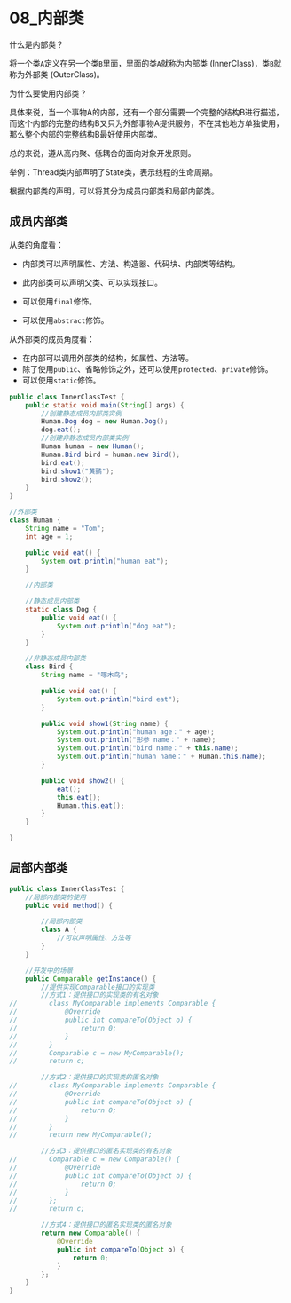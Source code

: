 # 08_内部类

什么是内部类？

将一个类`A`定义在另一个类`B`里面，里面的类`A`就称为内部类 (InnerClass)，类`B`就称为外部类 (OuterClass)。

为什么要使用内部类？

具体来说，当一个事物A的内部，还有一个部分需要一个完整的结构B进行描述，而这个内部的完整的结构B又只为外部事物A提供服务，不在其他地方单独使用，那么整个内部的完整结构B最好使用内部类。

总的来说，遵从高内聚、低耦合的面向对象开发原则。

举例：Thread类内部声明了State类，表示线程的生命周期。

根据内部类的声明，可以将其分为成员内部类和局部内部类。

## 成员内部类

从类的角度看：

- 内部类可以声明属性、方法、构造器、代码块、内部类等结构。

- 此内部类可以声明父类、可以实现接口。

- 可以使用`final`修饰。

- 可以使用`abstract`修饰。

从外部类的成员角度看：

- 在内部可以调用外部类的结构，如属性、方法等。
- 除了使用`public`、省略修饰之外，还可以使用`protected`、`private`修饰。
- 可以使用`static`修饰。

```java
public class InnerClassTest {
    public static void main(String[] args) {
        //创建静态成员内部类实例
        Human.Dog dog = new Human.Dog();
        dog.eat();
        //创建非静态成员内部类实例
        Human human = new Human();
        Human.Bird bird = human.new Bird();
        bird.eat();
        bird.show1("黄鹂");
        bird.show2();
    }
}

//外部类
class Human {
    String name = "Tom";
    int age = 1;

    public void eat() {
        System.out.println("human eat");
    }

    //内部类

    //静态成员内部类
    static class Dog {
        public void eat() {
            System.out.println("dog eat");
        }
    }

    //非静态成员内部类
    class Bird {
        String name = "啄木鸟";

        public void eat() {
            System.out.println("bird eat");
        }

        public void show1(String name) {
            System.out.println("human age：" + age);
            System.out.println("形参 name：" + name);
            System.out.println("bird name：" + this.name);
            System.out.println("human name：" + Human.this.name);
        }

        public void show2() {
            eat();
            this.eat();
            Human.this.eat();
        }
    }

}
```

## 局部内部类

```java
public class InnerClassTest {
    //局部内部类的使用
    public void method() {

        //局部内部类
        class A {
            //可以声明属性、方法等
        }
    }

    //开发中的场景
    public Comparable getInstance() {
        //提供实现Comparable接口的实现类
        //方式1：提供接口的实现类的有名对象
//        class MyComparable implements Comparable {
//            @Override
//            public int compareTo(Object o) {
//                return 0;
//            }
//        }
//        Comparable c = new MyComparable();
//        return c;

        //方式2：提供接口的实现类的匿名对象
//        class MyComparable implements Comparable {
//            @Override
//            public int compareTo(Object o) {
//                return 0;
//            }
//        }
//        return new MyComparable();

        //方式3：提供接口的匿名实现类的有名对象
//        Comparable c = new Comparable() {
//            @Override
//            public int compareTo(Object o) {
//                return 0;
//            }
//        };
//        return c;

        //方式4：提供接口的匿名实现类的匿名对象
        return new Comparable() {
            @Override
            public int compareTo(Object o) {
                return 0;
            }
        };
    }
}
```

